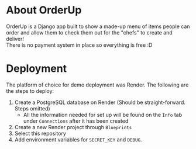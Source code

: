 # About OrderUp
OrderUp is a Django app built to show a made-up menu of items people can order and allow them to check them out for the "chefs" to create and deliver!  
There is no payment system in place so everything is free :D

# Deployment
The platform of choice for demo deployment was Render. The following are the steps to deploy:
1. Create a PostgreSQL database on Render (Should be straight-forward. Steps omitted)
   * All the information needed for set up will be found on the `Info` tab under `Connections` after it has been created
2. Create a new Render project through `Blueprints`
3. Select this repository
4. Add environment variables for `SECRET_KEY` and `DEBUG`.
